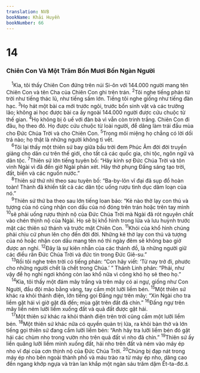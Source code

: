 ```yaml
---
translation: NVB
bookName: Khải Huyền 
bookNumber: 66
---
```


<div class="title"><h1>14</h1><h3>Chiên Con Và Một Trăm Bốn Mươi Bốn Ngàn Người </h3></div>
<span class="verse kh_14_1"> <sup>1</sup>Kìa, tôi thấy Chiên Con đứng trên núi Si-ôn với 144.000 người mang tên Chiên Con và tên Cha của Chiên Con ghi trên trán. </span>
<span class="verse kh_14_2"><sup>2</sup>Tôi nghe tiếng phán từ trời như tiếng thác lũ, như tiếng sấm lớn. Tiếng tôi nghe giống như tiếng đàn hạc. </span>
<span class="verse kh_14_3"><sup>3</sup>Họ hát một bài ca mới trước ngôi, trước bốn sinh vật và các trưởng lão; không ai học được bài ca ấy ngoài 144.000 người được cứu chuộc từ thế gian. </span>
<span class="verse kh_14_4"><sup>4</sup>Họ không bị ô uế với đàn bà vì vẫn còn trinh trắng. Chiên Con đi đâu, họ theo đó. Họ được cứu chuộc từ loài người, để dâng làm trái đầu mùa cho Đức Chúa Trời và cho Chiên Con. </span>
<span class="verse kh_14_5"><sup>5</sup>Trong môi miệng họ chẳng có lời dối trá nào; họ thật là những người không tì vết. <br/></span>
<span class="verse kh_14_6"> <sup>6</sup>Tôi lại thấy một thiên sứ bay giữa bầu trời đem Phúc Âm đời đời truyền giảng cho dân cư trên thế giới, cho tất cả các quốc gia, chi tộc, ngôn ngữ và dân tộc. </span>
<span class="verse kh_14_7"><sup>7</sup>Thiên sứ lớn tiếng tuyên bố: “Hãy kính sợ Đức Chúa Trời và tôn vinh Ngài vì đã đến giờ Ngài phán xét. Hãy thờ phụng Đấng sáng tạo trời, đất, biển và các nguồn nước.” <br/></span>
<span class="verse kh_14_8"> <sup>8</sup>Thiên sứ thứ nhì theo sau tuyên bố: “Ba-by-lôn vĩ đại đã sụp đổ hoàn toàn! Thành đã khiến tất cả các dân tộc uống rượu tình dục dâm loạn của nó.” <br/></span>
<span class="verse kh_14_9"> <sup>9</sup>Thiên sứ thứ ba theo sau lớn tiếng loan báo: “Kẻ nào thờ lạy con thú và tượng của nó cùng nhận con dấu của nó đóng trên trán hoặc trên tay mình </span>
<span class="verse kh_14_10"><sup>10</sup>sẽ phải uống rượu thịnh nộ của Đức Chúa Trời mà Ngài đã rót nguyên chất vào chén thịnh nộ của Ngài. Họ sẽ bị khổ hình trong lửa và lưu huỳnh trước mặt các thiên sứ thánh và trước mặt Chiên Con. </span>
<span class="verse kh_14_11"><sup>11</sup>Khói của khổ hình chúng phải chịu cứ phun lên cho đến đời đời. Những kẻ thờ lạy con thú và tượng của nó hoặc nhận con dấu mang tên nó thì ngày đêm sẽ không bao giờ được an nghỉ. </span>
<span class="verse kh_14_12"><sup>12</sup>Đây là sự kiên nhẫn của các thánh đồ, là những người giữ các điều răn Đức Chúa Trời và đức tin trong Đức Giê-su.” <br/></span>
<span class="verse kh_14_13"> <sup>13</sup>Rồi tôi nghe trên trời có tiếng phán: “Con hãy viết: ‘Từ nay trở đi, phước cho những người chết là chết trong Chúa.’ ” Thánh Linh phán: “Phải, như vậy để họ nghỉ ngơi không còn lao khổ nữa vì công khó họ sẽ theo họ.” <br/></span>
<span class="verse kh_14_14"> <sup>14</sup>Kìa, tôi thấy một đám mây trắng và trên mây có ai ngự, giống như Con Người, đầu đội mão bằng vàng, tay cầm một lưỡi liềm bén. </span>
<span class="verse kh_14_15"><sup>15</sup>Một thiên sứ khác ra khỏi thánh điện, lớn tiếng gọi Đấng ngự trên mây: “Xin Ngài cho tra liềm gặt hái vì giờ gặt đã đến; mùa gặt trên đất đã chín.” </span>
<span class="verse kh_14_16"><sup>16</sup>Đấng ngự trên mây liền ném lưỡi liềm xuống đất và quả đất được gặt hái. <br/></span>
<span class="verse kh_14_17"> <sup>17</sup>Một thiên sứ khác ra khỏi thánh điện trên trời cũng cầm một lưỡi liềm bén. </span>
<span class="verse kh_14_18"><sup>18</sup>Một thiên sứ khác nữa có quyền quản trị lửa, ra khỏi bàn thờ và lớn tiếng gọi thiên sứ đang cầm lưỡi liềm bén: “Anh hãy tra lưỡi liềm bén đó gặt hái các chùm nho trong vườn nho trên quả đất vì nho đã chín.” </span>
<span class="verse kh_14_19"><sup>19</sup>Thiên sứ ấy liền quăng lưỡi liềm mình xuống đất, hái nho trên đất và ném vào máy ép nho vĩ đại của cơn thịnh nộ của Đức Chúa Trời. </span>
<span class="verse kh_14_20"><sup>20</sup>Chúng bị đạp nát trong máy ép nho bên ngoài thành phố và máu trào ra từ máy ép nho, dâng cao đến ngang khớp ngựa và tràn lan khắp một ngàn sáu trăm dặm Ết-ta-đơ.<a data-toggle="tooltip" data-placement="bottom" title="Nt: dặm Ết-ta-đơ, khoảng 180 dặm Anh hay 300km">⚓</a><br/></span>
